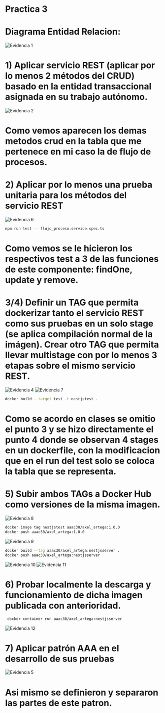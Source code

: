 # Practica 3
# Diagrama Entidad Relacion:
![Evidencia 1](<./evidencias/1.jpg>)
# 1) Aplicar servicio REST (aplicar por lo menos 2 métodos del CRUD) basado en la entidad transaccional asignada en su trabajo autónomo.

![Evidencia 2](<./evidencias/2.png>)
# Como vemos aparecen los demas metodos crud en la tabla que me pertenece en mi caso la de flujo de procesos.
# 2) Aplicar por lo menos una prueba unitaria para los métodos del servicio REST
![Evidencia 6](<./evidencias/6.png>)
```bash
npm run test -- flujo_proceso.service.spec.ts
```
# Como vemos se le hicieron los respectivos test a 3 de las funciones de este componente: findOne, update y remove.
# 3/4) Definir un TAG que permita dockerizar tanto el servicio REST como sus pruebas en un solo stage (se aplica compilación normal de la imágen). Crear otro TAG que permita llevar multistage con por lo menos 3 etapas sobre el mismo servicio REST.
![Evidencia 4](<./evidencias/4.png>)
![Evidencia 7](<./evidencias/7.png>)
```bash
docker build --target test -t nestjstest .
```
# Como se acordo en clases se omitio el punto 3 y se hizo directamente el punto 4 donde se observan 4 stages en un dockerfile, con la modificacion que en el run del test solo se coloca la tabla que se representa.
# 5) Subir ambos TAGs a Docker Hub como versiones de la misma imagen.
![Evidencia 8](<./evidencias/8.png>)
```bash
docker image tag nestjstest aaac30/axel_artega:1.0.0 
docker push aaac30/axel_artega:1.0.0
```
![Evidencia 9](<./evidencias/9.png>)
```bash
docker build --tag aaac30/axel_artega:nestjsserver .
docker push aaac30/axel_artega:nestjsserver
```
![Evidencia 10](<./evidencias/10.png>)
![Evidencia 11](<./evidencias/11.png>)
# 6)  Probar localmente la descarga y funcionamiento de dicha imagen publicada con anterioridad.
```bash
 docker container run aaac30/axel_artega:nestjsserver
```
![Evidencia 12](<./evidencias/12.png>)
# 7) Aplicar patrón AAA en el desarrollo de sus pruebas
![Evidencia 5](<./evidencias/5.png>)
# Asi mismo se definieron y separaron las partes de este patron.
